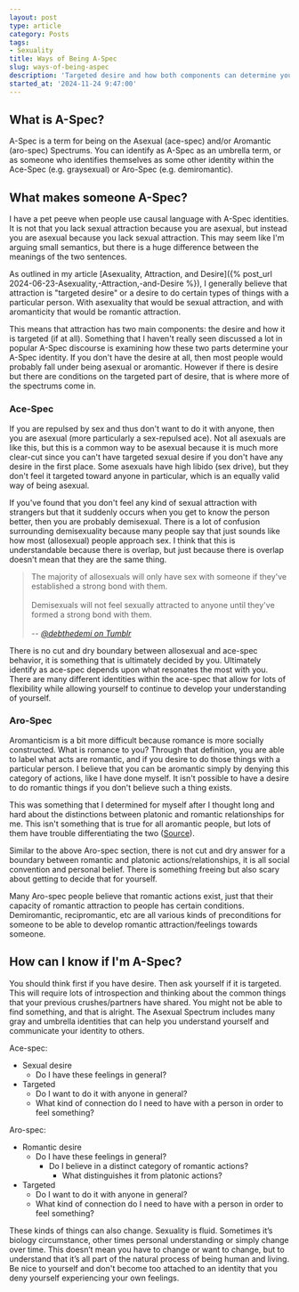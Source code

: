 ```yaml
---
layout: post
type: article
category: Posts
tags:
- Sexuality
title: Ways of Being A-Spec
slug: ways-of-being-aspec
description: 'Targeted desire and how both components can determine your A-Spec identity.'
started_at: '2024-11-24 9:47:00'
---
```


## What is A-Spec?

A-Spec is a term for being on the Asexual (ace-spec) and/or Aromantic (aro-spec) Spectrums. You can identify as A-Spec as an umbrella term, or as someone who identifies themselves as some other identity within the Ace-Spec (e.g. graysexual) or Aro-Spec (e.g. demiromantic).

## What makes someone A-Spec?

I have a pet peeve when people use causal language with A-Spec identities. It is not that you lack sexual attraction because you are asexual, but instead you are asexual because you lack sexual attraction. This may seem like I'm arguing small semantics, but there is a huge difference between the meanings of the two sentences.

As outlined in my article [Asexuality, Attraction, and Desire]({% post_url 2024-06-23-Asexuality,-Attraction,-and-Desire %}), I generally believe that attraction is "targeted desire" or a desire to do certain types of things with a particular person. With asexuality that would be sexual attraction, and with aromanticity that would be romantic attraction.

This means that attraction has two main components: the desire and how it is targeted (if at all). Something that I haven't really seen discussed a lot in popular A-Spec discourse is examining how these two parts determine your A-Spec identity. If you don't have the desire at all, then most people would probably fall under being asexual or aromantic. However if there is desire but there are conditions on the targeted part of desire, that is where more of the spectrums come in.

### Ace-Spec

If you are repulsed by sex and thus don't want to do it with anyone, then you are asexual (more particularly a sex-repulsed ace). Not all asexuals are like this, but this is a common way to be asexual because it is much more clear-cut since you can't have targeted sexual desire if you don't have any desire in the first place. Some asexuals have high libido (sex drive), but they don't feel it targeted toward anyone in particular, which is an equally valid way of being asexual.

If you've found that you don't feel any kind of sexual attraction with strangers but that it suddenly occurs when you get to know the person better, then you are probably demisexual. There is a lot of confusion surrounding demisexuality because many people say that just sounds like how most (allosexual) people approach sex. I think that this is understandable because there is overlap, but just because there is overlap doesn't mean that they are the same thing.

> The majority of allosexuals will only have sex with someone if they've established a strong bond with them.  
> &nbsp;  
> Demisexuals will not feel sexually attracted to anyone until they've formed a strong bond with them.  
> &nbsp;  
> -- <cite>[@debthedemi on Tumblr](https://www.tumblr.com/debthedemi/188318118036/allosexual-vs-demisexual-in-two-sentences)</cite>

There is no cut and dry boundary between allosexual and ace-spec behavior, it is something that is ultimately decided by you. Ultimately identify as ace-spec depends upon what resonates the most with you. There are many different identities within the ace-spec that allow for lots of flexibility while allowing yourself to continue to develop your understanding of yourself.

### Aro-Spec

Aromanticism is a bit more difficult because romance is more socially constructed. What is romance to you? Through that definition, you are able to label what acts are romantic, and if you desire to do those things with a particular person. I believe that you can be aromantic simply by denying this category of actions, like I have done myself. It isn't possible to have a desire to do romantic things if you don't believe such a thing exists.

This was something that I determined for myself after I thought long and hard about the distinctions between platonic and romantic relationships for me. This isn't something that is true for all aromantic people, but lots of them have trouble differentiating the two ([Source](https://www.reddit.com/r/aromantic/comments/73v9sz/what_differentiates_romantic_from_platonic/)).

Similar to the above Aro-spec section, there is not cut and dry answer for a boundary between romantic and platonic actions/relationships, it is all social convention and personal belief. There is something freeing but also scary about getting to decide that for yourself.

Many Aro-spec people believe that romantic actions exist, just that their capacity of romantic attraction to people has certain conditions. Demiromantic, recipromantic, etc are all various kinds of preconditions for someone to be able to develop romantic attraction/feelings towards someone.

## How can I know if I'm A-Spec?

You should think first if you have desire. Then ask yourself if it is targeted. This will require lots of introspection and thinking about the common things that your previous crushes/partners have shared. You might not be able to find something, and that is alright. The Asexual Spectrum includes many gray and umbrella identities that can help you understand yourself and communicate your identity to others.

Ace-spec:
* Sexual desire 
    * Do I have these feelings in general?
* Targeted
    * Do I want to do it with anyone in general?
    * What kind of connection do I need to have with a person in order to feel something?

Aro-spec:
* Romantic desire
    * Do I have these feelings in general?
        * Do I believe in a distinct category of romantic actions? 
            * What distinguishes it from platonic actions?
* Targeted 
    * Do I want to do it with anyone in general?
    * What kind of connection do I need to have with a person in order to feel something?

These kinds of things can also change. Sexuality is fluid. Sometimes it’s biology circumstance, other times personal understanding or simply change over time. This doesn’t mean you have to change or want to change, but to understand that it’s all part of the natural process of being human and living. Be nice to yourself and don't become too attached to an identity that you deny yourself experiencing your own feelings.